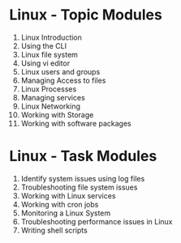 # Linux - Topic Modules

1. Linux Introduction
2. Using the CLI
3. Linux file system
4. Using vi editor
5. Linux users and groups
6. Managing Access to files
7. Linux Processes
8. Managing services
9. Linux Networking
10. Working with Storage
11. Working with software packages

# Linux - Task Modules

1. Identify system issues using log files
2. Troubleshooting file system issues
3. Working with Linux services
4. Working with cron jobs
5. Monitoring a Linux System
6. Troubleshooting performance issues in Linux
7. Writing shell scripts

